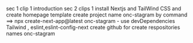 sec 1
    clip 1 introduction
sec 2
    clips 1 install Nextjs and TailWind CSS and create homepage template
        create project name onc-stagram by command ==> npx create-next-app@latest onc-stagram
        - use devDependencies Tailwind , eslint,eslint-config-next
        create github for create respositories names onc-stagram




